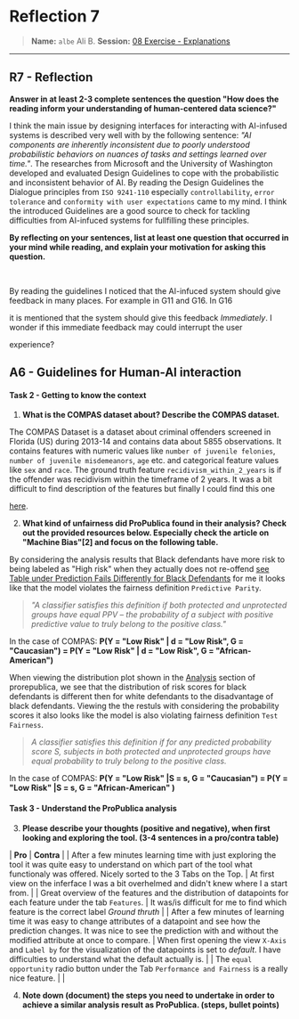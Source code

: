 # Reflection 7
> **Name:** `albe` Ali B.
> **Session:** [08 Exercise - Explanations](https://github.com/FUB-HCC/hcds-winter-2020/wiki/08_exercise)   
----

## R7 - Reflection


**Answer in at least 2-3 complete sentences the question "How does the reading inform your understanding of human-centered data science?"**<br>

I think the main issue by designing interfaces for interacting with AI-infused systems is described very well with by the following sentence: *"AI components are inherently inconsistent due to poorly understood probabilistic behaviors on nuances of tasks and settings learned over time."*. The researches from Microsoft and the University of Washington developed and evaluated Design Guidelines to cope with the probabilistic and inconsistent behavior of AI. By reading the Design Guidelines the Dialogue principles from `ISO 9241-110` especially `controllability`, `error tolerance` and `conformity with user expectations` came to my mind. I think the introduced Guidelines are a good source to check for tackling difficulties from AI-infuced systems for fullfilling these principles. 



**By reflecting on your sentences, list at least one question that occurred in your mind while reading, and explain your motivation for asking this question.**

<br>

By reading the guidelines I noticed that the AI-infuced system should give feedback in many places. For example in G11 and G16. In G16 

it is mentioned that the system should give this feedback *Immediately*. I wonder if this immediate feedback may could interrupt the user 

experience? 


## A6 - Guidelines for Human-AI interaction

#### Task 2 - Getting to know the context
1. **What is the COMPAS dataset about? Describe the COMPAS dataset.**

The COMPAS Dataset is a dataset about criminal offenders screened in Florida (US) during 2013-14 and contains data about 5855 observations. It contains features with numeric values like `number of juvenile felonies`, `number of juvenile misdemeanors`, `age` etc. and categorical feature values like `sex` and `race`. The ground truth feature `recidivism_within_2_years` is if the offender was recidivism within the timeframe of 2 years. It was a bit difficult to find description of the features but finally I could find this one 

[here](https://rdrr.io/cran/fairml/man/compas.html).

2. **What kind of unfairness did ProPublica found in their analysis? Check out the provided resources below. Especially check the article on "Machine Bias"[2] and focus on the following table.**

By considering the analysis results that Black defendants have more risk to being labeled as "High risk" when they actually does not re-offend [see Table under Prediction Fails Differently for Black Defendants](https://www.propublica.org/article/machine-bias-risk-assessments-in-criminal-sentencing) for me it looks like that the model violates the fairness definition `Predictive Parity`. 

>*"A classifier satisfies this definition if both protected and unprotected groups have equal PPV – the probability of a subject with positive predictive value to truly belong to the positive class."* 

In the case of COMPAS: **P(Y = "Low Risk" | d = "Low Risk", G = "Caucasian") = P(Y = "Low Risk" | d = "Low Risk", G = "African-American")**

When viewing the distribution plot shown in the [Analysis](https://www.propublica.org/article/how-we-analyzed-the-compas-recidivism-algorithm) section of prorepublica, we see that the distribution of risk scores for black defendants is different then for white defendants to the disadvantage of black defendants. Viewing the the restuls with considering the probability scores it also looks like the model is also violating fairness definition `Test Fairness`.

> *A classifier satisfies this definition if for any predicted probability score S, subjects in both protected and unprotected groups have equal probability to truly belong to the positive class.*<br>

In the case of COMPAS: **P(Y = "Low Risk" |S = s, G =  "Caucasian") = P(Y = "Low Risk" |S = s, G = "African-American" )**

#### Task 3 - Understand the ProPublica analysis

3. **Please describe your thoughts (positive and negative), when first looking and exploring the tool. (3-4 sentences in a pro/contra table)**<br>

|   **Pro** |   **Contra** |
|    After a few minutes learning time with just exploring the tool it was quite easy to understand on which part of the tool what functionaly was offered. Nicely sorted to the 3 Tabs on the Top.   | At first view on the inferface I was a bit overhelmed and didn't knew where I a start from. |
| Great overview of the features and the distribution of datapoints for each feature under the tab `Features`. | It was/is difficult for me to find which feature is the correct label *Ground thruth* | 
|  After a few minutes of learning time it was easy to change attributes of a datapoint and see how the prediction changes. It was nice to see the prediction with and without the modified attribute at once to compare. |   When first opening the view `X-Axis` and `Label by` for the visualization of the datapoints is set to *default*. I have difficulties to understand what the default actually is. |
|  The `equal opportunity` radio button under the Tab `Performance and Fairness` is a really nice feature. |  |

4. **Note down (document) the steps you need to undertake in order to achieve a similar analysis result as ProPublica. (steps, bullet points)**<br>